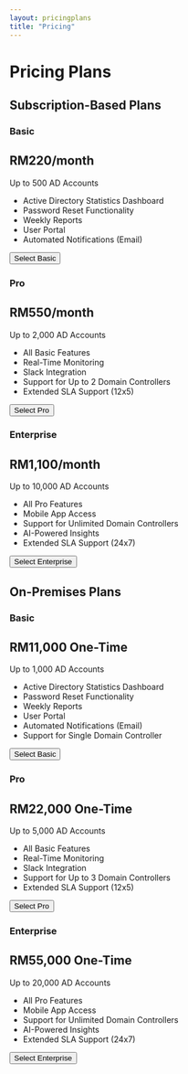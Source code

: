 ```yaml
---
layout: pricingplans
title: "Pricing"
---
```


# Pricing Plans

## Subscription-Based Plans

<div class="row">
  <!-- Basic Plan -->
  <div class="col-md-4 mb-4">
      <div class="pricing-card">
          <div class="pricing-header text-center">
              <h3>Basic</h3>
              <h2>RM220/month</h2>
              <p>Up to 500 AD Accounts</p>
          </div>
          <ul class="list-group list-group-flush">
              <li class="list-group-item">Active Directory Statistics Dashboard</li>
              <li class="list-group-item">Password Reset Functionality</li>
              <li class="list-group-item">Weekly Reports</li>
              <li class="list-group-item">User Portal</li>
              <li class="list-group-item">Automated Notifications (Email)</li>
          </ul>
          <div class="pricing-footer">
              <button class="btn btn-primary">Select Basic</button>
          </div>
      </div>
  </div>

  <!-- Pro Plan -->
  <div class="col-md-4 mb-4">
      <div class="pricing-card">
          <div class="pricing-header text-center">
              <h3>Pro</h3>
              <h2>RM550/month</h2>
              <p>Up to 2,000 AD Accounts</p>
          </div>
          <ul class="list-group list-group-flush">
              <li class="list-group-item">All Basic Features</li>
              <li class="list-group-item">Real-Time Monitoring</li>
              <li class="list-group-item">Slack Integration</li>
              <li class="list-group-item">Support for Up to 2 Domain Controllers</li>
              <li class="list-group-item">Extended SLA Support (12x5)</li>
          </ul>
          <div class="pricing-footer">
              <button class="btn btn-primary">Select Pro</button>
          </div>
      </div>
  </div>

  <!-- Enterprise Plan -->
  <div class="col-md-4 mb-4">
      <div class="pricing-card">
          <div class="pricing-header text-center">
              <h3>Enterprise</h3>
              <h2>RM1,100/month</h2>
              <p>Up to 10,000 AD Accounts</p>
          </div>
          <ul class="list-group list-group-flush">
              <li class="list-group-item">All Pro Features</li>
              <li class="list-group-item">Mobile App Access</li>
              <li class="list-group-item">Support for Unlimited Domain Controllers</li>
              <li class="list-group-item">AI-Powered Insights</li>
              <li class="list-group-item">Extended SLA Support (24x7)</li>
          </ul>
          <div class="pricing-footer">
              <button class="btn btn-primary">Select Enterprise</button>
          </div>
      </div>
  </div>
</div>

## On-Premises Plans

<div class="row">
  <!-- Basic Plan -->
  <div class="col-md-4 mb-4">
      <div class="pricing-card">
          <div class="pricing-header text-center">
              <h3>Basic</h3>
              <h2>RM11,000 One-Time</h2>
              <p>Up to 1,000 AD Accounts</p>
          </div>
          <ul class="list-group list-group-flush">
              <li class="list-group-item">Active Directory Statistics Dashboard</li>
              <li class="list-group-item">Password Reset Functionality</li>
              <li class="list-group-item">Weekly Reports</li>
              <li class="list-group-item">User Portal</li>
              <li class="list-group-item">Automated Notifications (Email)</li>
              <li class="list-group-item">Support for Single Domain Controller</li>
          </ul>
          <div class="pricing-footer">
              <button class="btn btn-primary">Select Basic</button>
          </div>
      </div>
  </div>

  <!-- Pro Plan -->
  <div class="col-md-4 mb-4">
      <div class="pricing-card">
          <div class="pricing-header text-center">
              <h3>Pro</h3>
              <h2>RM22,000 One-Time</h2>
              <p>Up to 5,000 AD Accounts</p>
          </div>
          <ul class="list-group list-group-flush">
              <li class="list-group-item">All Basic Features</li>
              <li class="list-group-item">Real-Time Monitoring</li>
              <li class="list-group-item">Slack Integration</li>
              <li class="list-group-item">Support for Up to 3 Domain Controllers</li>
              <li class="list-group-item">Extended SLA Support (12x5)</li>
          </ul>
          <div class="pricing-footer">
              <button class="btn btn-primary">Select Pro</button>
          </div>
      </div>
  </div>

  <!-- Enterprise Plan -->
  <div class="col-md-4 mb-4">
      <div class="pricing-card">
          <div class="pricing-header text-center">
              <h3>Enterprise</h3>
              <h2>RM55,000 One-Time</h2>
              <p>Up to 20,000 AD Accounts</p>
          </div>
          <ul class="list-group list-group-flush">
              <li class="list-group-item">All Pro Features</li>
              <li class="list-group-item">Mobile App Access</li>
              <li class="list-group-item">Support for Unlimited Domain Controllers</li>
              <li class="list-group-item">AI-Powered Insights</li>
              <li class="list-group-item">Extended SLA Support (24x7)</li>
          </ul>
          <div class="pricing-footer">
              <button class="btn btn-primary">Select Enterprise</button>
          </div>
      </div>
  </div>
</div>
